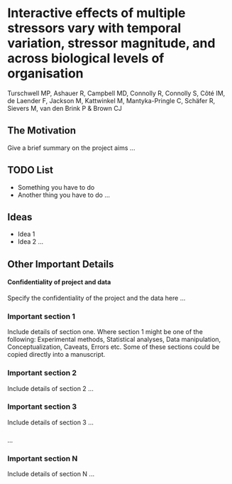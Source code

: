 # Interactive effects of multiple stressors vary with temporal variation, stressor magnitude, and across biological levels of organisation

Turschwell MP, Ashauer R, Campbell MD, Connolly R, Connolly S, Côté IM, de Laender F, Jackson M, Kattwinkel M, Mantyka-Pringle C, Schäfer R, Sievers M, van den Brink P & Brown CJ


## The Motivation

Give a brief summary on the project aims ...


## TODO List

* Something you have to do
* Another thing you have to do
...

## Ideas

* Idea 1
* Idea 2
...


## Other Important Details

#### Confidentiality of project and data

Specify the confidentiality of the project and the data here ...

### Important section 1

Include details of section one. Where section 1 might be one of the following: Experimental methods, Statistical analyses, Data manipulation, Conceptualization, Caveats, Errors etc. Some of these sections could be copied directly into a manuscript.

### Important section 2

Include details of section 2 ...

### Important section 3

Include details of section 3 ...

###
...
###

### Important section N

Include details of section N ...
